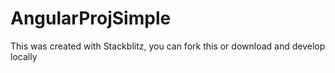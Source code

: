 # AngularProjSimple
This was created with Stackblitz, you can fork this or download and develop locally
